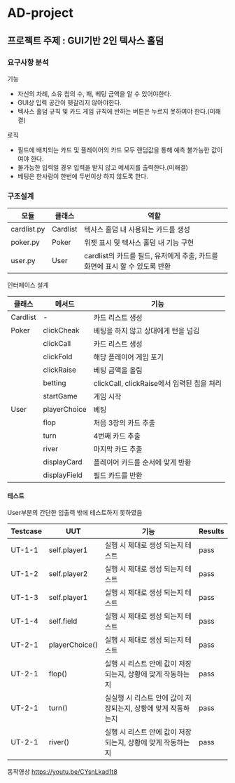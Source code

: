# AD-project 


## 프로젝트 주제 : GUI기반 2인 텍사스 홀덤


### 요구사항 분석
  기능
   * 자신의 차례, 소유 칩의 수, 패, 베팅 금액을 알 수 있어야한다.
   * GUI상 입력 공간이 헷갈리지 않아야한다.
   * 텍사스 홀덤 규칙 및 카드 게임 규칙에 반하는 버튼은 누르지 못하여야 한다.(미해결)
   
   로직
   * 필드에 배치되는 카드 및 플레이어의 카드 모두 랜덤값을 통해 예측 불가능한 값이여야 한다.
   * 불가능한 입력일 경우 입력을 받지 않고 메세지를 출력한다.(미해결)
   * 베팅은 한사람이 한번에 두번이상 하지 않도록 한다.

### 구조설계

|모듈|클래스|역할|
|------|---|---|
|cardlist.py|Cardlist|텍사스 홀덤 내 사용되는 카드를 생성|
|poker.py|Poker| 위젯 표시 및 텍사스 홀덤 내 기능 구현|
|user.py|User|cardlist의 카드를 필드, 유저에게 추출, 카드를 화면에 표시 할 수 있도록 반환|  

인터페이스 설계

|클래스|메서드|기능|
|------|---|---|
|Cardlist|-|카드 리스트 생성|
|Poker|clickCheak|베팅을 하지 않고 상대에게 턴을 넘김|
||clickCall|카드 리스트 생성|
||clickFold|해당 플레이어 게임 포기|
||clickRaise|베팅 금액을 올림|
||betting|clickCall, clickRaise에서 입력된 칩을 처리|
||startGame|게임 시작|
|User|playerChoice|베팅|
||flop|처음 3장의 카드 추출|
||turn|4번째 카드 추출|
||river|마지막 카드 추출|
||displayCard|플레이어 카드를 순서에 맞게 반환|
||displayField|필드 카드를 반환|

#### 테스트
  User부분의 간단한 입출력 밖에 테스트하지 못하였음

|Testcase|UUT|기능|Results|
|------|---|---|---|
|UT-1-1|self.player1|실행 시 제대로 생성 되는지 테스트|pass|
|UT-1-2|self.player2|실행 시 제대로 생성 되는지 테스트|pass|
|UT-1-3|self.player1|실행 시 제대로 생성 되는지 테스트|pass|
|UT-1-4|self.field|실행 시 제대로 생성 되는지 테스트|pass|
|UT-2-1|playerChoice()|실행 시 제대로 생성 되는지 테스트|pass|
|UT-2-1|flop()|실행 시 리스트 안에 값이 저장되는지, 상황에 맞게 작동하는지|pass|
|UT-2-1|turn()|실실행 시 리스트 안에 값이 저장되는지, 상황에 맞게 작동하는지|pass|
|UT-2-1|river()|실행 시 리스트 안에 값이 저장되는지, 상황에 맞게 작동하는지|pass|



동작영상 https://youtu.be/CYsnLkad1t8


